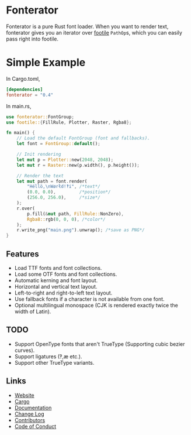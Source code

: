 # Fonterator
Fonterator is a pure Rust font loader.  When you want to render text, fonterator gives you an
iterator over [footile](https://crates.io/crates/footile) `PathOp`s, which you can easily pass
right into footile.

# Simple Example
In Cargo.toml,

```toml
[dependencies]
fonterator = "0.4"
```

In main.rs,
```rust
use fonterator::FontGroup;
use footile::{FillRule, Plotter, Raster, Rgba8};

fn main() {
    // Load the default FontGroup (font and fallbacks).
    let font = FontGroup::default();

    // Init rendering
    let mut p = Plotter::new(2048, 2048);
    let mut r = Raster::new(p.width(), p.height());

    // Render the text
    let mut path = font.render(
        "Héllö,\nWørłd!‽i", /*text*/
        (0.0, 0.0),         /*position*/
        (256.0, 256.0),     /*size*/
    );
    r.over(
        p.fill(&mut path, FillRule::NonZero),
        Rgba8::rgb(0, 0, 0), /*color*/
    );
    r.write_png("main.png").unwrap(); /*save as PNG*/
}
```

## Features
* Load TTF fonts and font collections.
* Load some OTF fonts and font collections.
* Automatic kerning and font layout.
* Horizontal and vertical text layout.
* Left-to-right and right-to-left text layout.
* Use fallback fonts if a character is not available from one font.
* Optional multilingual monospace (CJK is rendered exactly twice the width of Latin).

## TODO
* Support OpenType fonts that aren't TrueType (Supporting cubic bezier curves).
* Support ligatures (‽,æ etc.).
* Support other TrueType variants.

## Links
* [Website](https://code.plopgrizzly.com/fonterator)
* [Cargo](https://crates.io/crates/fonterator)
* [Documentation](https://docs.rs/fonterator)
* [Change Log](https://code.plopgrizzly.com/fonterator/CHANGELOG)
* [Contributors](https://code.plopgrizzly.com/fonterator/CONTRIBUTORS)
* [Code of Conduct](https://code.plopgrizzly.com/fonterator/CODEOFCONDUCT)
